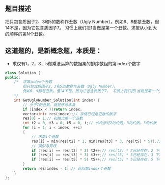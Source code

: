 ## 题目描述
把只包含质因子2、3和5的数称作丑数（Ugly Number）。例如6、8都是丑数，但14不是，因为它包含质因子7。 习惯上我们把1当做是第一个丑数。求按从小到大的顺序的第N个丑数。
## 这道题的，是新概念题，本质是：
- 求仅有1，2，3，5做乘法运算的数据集的排序数组的第index个数字
```C++
class Solution {
public:
    /*  求第index个丑数
        把只包含质因子2、3和5的数称作丑数（Ugly Number）。
        例如6、8都是丑数，但14不是，因为它包含质因子7。 习惯上我们把1当做是第一个丑数。求按从小到大的顺序的第N个丑数。
    */
    int GetUglyNumber_Solution(int index) {
        // 小于7的丑数，就是序号本身
        if (index < 7)return index;
        vector<int> res(index);// 存储已经是丑数的数字
        res[0] = 1;// 初始化第一个丑数
        int t2 = 0, t3 = 0, t5 = 0, i;// 依次标记2的约数，3的约数，5的约数
        for (i = 1; i < index; ++i)
        {
            // 求第i个丑数
            res[i] = min(res[t2] * 2, min(res[t3] * 3, res[t5] * 5));// 求第i大的丑数
            // 类似与剪枝
            if (res[i] == res[t2] * 2) t2++;// res[t2] * 2已经存在，2 下标+1
            if (res[i] == res[t3] * 3) t3++;// res[t3] * 3已经存在，3 下标+1
            if (res[i] == res[t5] * 5) t5++;// res[t5] * 5已经存在，5 下标+1
        }
        return res[index - 1];// 返回第index个丑数
    }
};
```